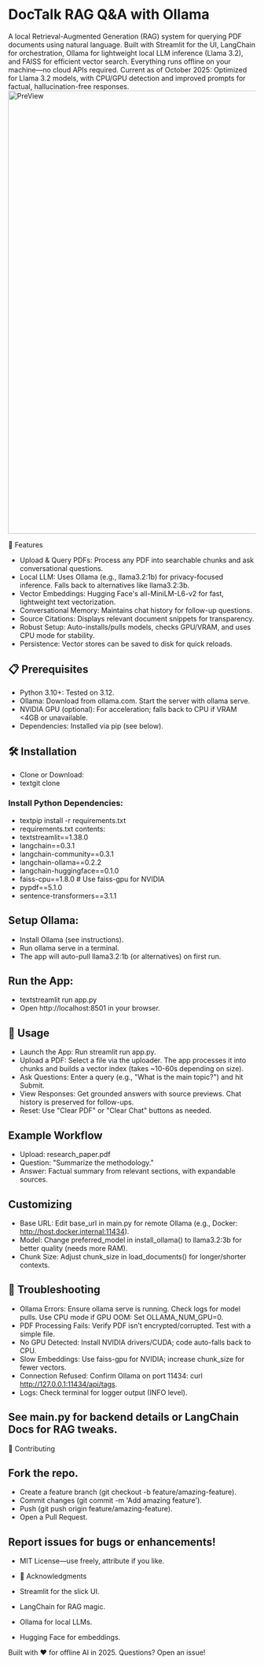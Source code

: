 # DocTalk RAG Q&A with Ollama 

A local Retrieval-Augmented Generation (RAG) system for querying PDF documents using natural language. Built with Streamlit for the UI, LangChain for orchestration, Ollama for lightweight local LLM inference (Llama 3.2), and FAISS for efficient vector search. Everything runs offline on your machine—no cloud APIs required.
Current as of October 2025: Optimized for Llama 3.2 models, with CPU/GPU detection and improved prompts for factual, hallucination-free responses.
<img width="1920" height="900" alt="PreView" src="https://github.com/user-attachments/assets/ce50f929-96c8-4c53-a034-febfb23578f6" />

🚀 Features

* Upload & Query PDFs: Process any PDF into searchable chunks and ask conversational questions.
* Local LLM: Uses Ollama (e.g., llama3.2:1b) for privacy-focused inference. Falls back to alternatives like llama3.2:3b.
* Vector Embeddings: Hugging Face's all-MiniLM-L6-v2 for fast, lightweight text vectorization.
* Conversational Memory: Maintains chat history for follow-up questions.
* Source Citations: Displays relevant document snippets for transparency.
* Robust Setup: Auto-installs/pulls models, checks GPU/VRAM, and uses CPU mode for stability.
* Persistence: Vector stores can be saved to disk for quick reloads.

## 📋 Prerequisites

* Python 3.10+: Tested on 3.12.
* Ollama: Download from ollama.com. Start the server with ollama serve.
* NVIDIA GPU (optional): For acceleration; falls back to CPU if VRAM <4GB or unavailable.
* Dependencies: Installed via pip (see below).

## 🛠️ Installation

* Clone or Download:
* textgit clone <your-repo-url>


### Install Python Dependencies:
* textpip install -r requirements.txt
* requirements.txt contents:
* textstreamlit==1.38.0
* langchain==0.3.1
* langchain-community==0.3.1
* langchain-ollama==0.2.2
* langchain-huggingface==0.1.0
* faiss-cpu==1.8.0  # Use faiss-gpu for NVIDIA
* pypdf==5.1.0
* sentence-transformers==3.1.1

## Setup Ollama:

* Install Ollama (see instructions).
* Run ollama serve in a terminal.
* The app will auto-pull llama3.2:1b (or alternatives) on first run.


## Run the App:
* textstreamlit run app.py
* Open http://localhost:8501 in your browser.

## 📖 Usage

* Launch the App: Run streamlit run app.py.
* Upload a PDF: Select a file via the uploader. The app processes it into chunks and builds a vector index (takes ~10-60s depending on size).
* Ask Questions: Enter a query (e.g., "What is the main topic?") and hit Submit.
* View Responses: Get grounded answers with source previews. Chat history is preserved for follow-ups.
* Reset: Use "Clear PDF" or "Clear Chat" buttons as needed.

## Example Workflow

* Upload: research_paper.pdf
* Question: "Summarize the methodology."
* Answer: Factual summary from relevant sections, with expandable sources.

## Customizing

* Base URL: Edit base_url in main.py for remote Ollama (e.g., Docker: http://host.docker.internal:11434).
* Model: Change preferred_model in install_ollama() to llama3.2:3b for better quality (needs more RAM).
* Chunk Size: Adjust chunk_size in load_documents() for longer/shorter contexts.

## 🔧 Troubleshooting

* Ollama Errors: Ensure ollama serve is running. Check logs for model pulls. Use CPU mode if GPU OOM: Set OLLAMA_NUM_GPU=0.
* PDF Processing Fails: Verify PDF isn't encrypted/corrupted. Test with a simple file.
* No GPU Detected: Install NVIDIA drivers/CUDA; code auto-falls back to CPU.
* Slow Embeddings: Use faiss-gpu for NVIDIA; increase chunk_size for fewer vectors.
* Connection Refused: Confirm Ollama on port 11434: curl http://127.0.0.1:11434/api/tags.
* Logs: Check terminal for logger output (INFO level).

## See main.py for backend details or LangChain Docs for RAG tweaks.
🤝 Contributing

## Fork the repo.
* Create a feature branch (git checkout -b feature/amazing-feature).
* Commit changes (git commit -m 'Add amazing feature').
* Push (git push origin feature/amazing-feature).
* Open a Pull Request.

## Report issues for bugs or enhancements!
* MIT License—use freely, attribute if you like.
* 🙏 Acknowledgments

* Streamlit for the slick UI.
* LangChain for RAG magic.
* Ollama for local LLMs.
* Hugging Face for embeddings.

Built with ❤️ for offline AI in 2025. Questions? Open an issue!
